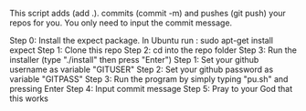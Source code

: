 This script adds (add .). commits (commit -m) and pushes (git push) your repos for you. You only need to input the commit message.

Step 0: Install the expect package. In Ubuntu run : sudo apt-get install expect
Step 1: Clone this repo
Step 2: cd into the repo folder
Step 3: Run the installer (type "./install" then press "Enter")
Step 1: Set your github username as variable "GITUSER"
Step 2: Set your github password as variable "GITPASS"
Step 3: Run the program by simply typing "pu.sh" and pressing Enter
Step 4: Input commit message
Step 5: Pray to your God that this works